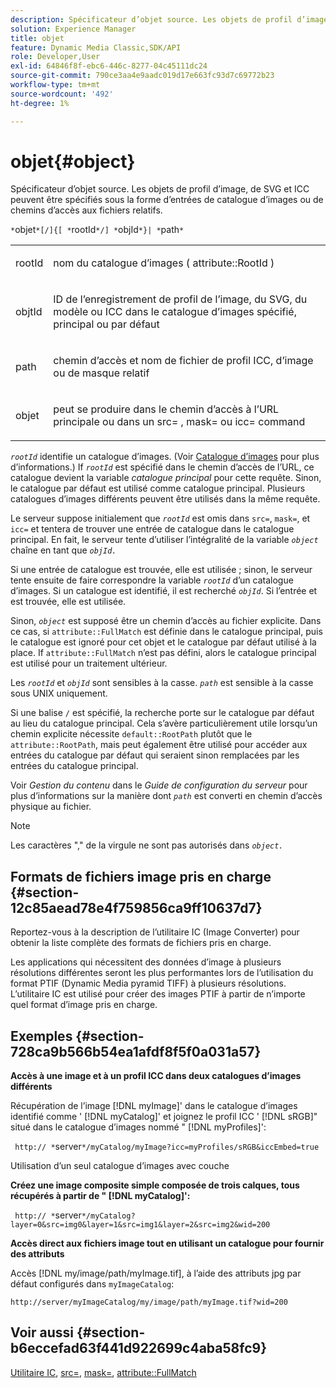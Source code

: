 ```yaml
---
description: Spécificateur d’objet source. Les objets de profil d’image, de SVG et ICC peuvent être spécifiés sous la forme d’entrées de catalogue d’images ou de chemins d’accès aux fichiers relatifs.
solution: Experience Manager
title: objet
feature: Dynamic Media Classic,SDK/API
role: Developer,User
exl-id: 64846f8f-ebc6-446c-8277-04c45111dc24
source-git-commit: 790ce3aa4e9aadc019d17e663fc93d7c69772b23
workflow-type: tm+mt
source-wordcount: '492'
ht-degree: 1%

---
```


# objet{#object}

Spécificateur d’objet source. Les objets de profil d’image, de SVG et ICC peuvent être spécifiés sous la forme d’entrées de catalogue d’images ou de chemins d’accès aux fichiers relatifs.

`*`objet`*[/]{[ *`rootId`*/] *`objId`*}| *`path`*`

<table id="simpletable_A8B9B4D508B94BE5B7F6112F0A5F8270"> 
 <tr class="strow"> 
  <td class="stentry"> <p> <span class="codeph"> <span class="varname"> rootId </span> </span> </p> </td> 
  <td class="stentry"> <p>nom du catalogue d’images ( <span class="codeph"> attribute::RootId </span>) </p> </td> 
 </tr> 
 <tr class="strow"> 
  <td class="stentry"> <p> <span class="codeph"> <span class="varname"> objtId </span> </span> </p> </td> 
  <td class="stentry"> <p>ID de l’enregistrement de profil de l’image, du SVG, du modèle ou ICC dans le catalogue d’images spécifié, principal ou par défaut </p> </td> 
 </tr> 
 <tr class="strow"> 
  <td class="stentry"> <p> <span class="codeph"> <span class="varname"> path </span> </span> </p> </td> 
  <td class="stentry"> <p>chemin d’accès et nom de fichier de profil ICC, d’image ou de masque relatif </p> </td> 
 </tr> 
 <tr class="strow"> 
  <td class="stentry"> <p> <span class="codeph"> <span class="varname"> objet </span> </span> </p> </td> 
  <td class="stentry"> <p>peut se produire dans le chemin d’accès à l’URL principale ou dans un <span class="codeph"> src= </span>, <span class="codeph"> mask= </span>ou <span class="codeph"> icc= </span> command </p> </td> 
 </tr> 
</table>

*`rootId`* identifie un catalogue d’images. (Voir [Catalogue d’images](../../../../../is-api/image-catalog/image-serving-api-ref/c-image-catalog-reference/c-overview/c-overview.md#concept-9ce2b6a133de45f783e95cabc5810ac3) pour plus d’informations.) If *`rootId`* est spécifié dans le chemin d’accès de l’URL, ce catalogue devient la variable *catalogue principal* pour cette requête. Sinon, le catalogue par défaut est utilisé comme catalogue principal. Plusieurs catalogues d’images différents peuvent être utilisés dans la même requête.

Le serveur suppose initialement que *`rootId`* est omis dans `src=`, `mask=`, et `icc=` et tentera de trouver une entrée de catalogue dans le catalogue principal. En fait, le serveur tente d’utiliser l’intégralité de la variable *`object`* chaîne en tant que *`objId.`*

Si une entrée de catalogue est trouvée, elle est utilisée ; sinon, le serveur tente ensuite de faire correspondre la variable *`rootId`* d’un catalogue d’images. Si un catalogue est identifié, il est recherché *`objId`*. Si l’entrée et est trouvée, elle est utilisée.

Sinon, *`object`* est supposé être un chemin d’accès au fichier explicite. Dans ce cas, si `attribute::FullMatch` est définie dans le catalogue principal, puis le catalogue est ignoré pour cet objet et le catalogue par défaut utilisé à la place. If `attribute::FullMatch` n’est pas défini, alors le catalogue principal est utilisé pour un traitement ultérieur.

Les *`rootId`* et *`objId`* sont sensibles à la casse. *`path`* est sensible à la casse sous UNIX uniquement.

Si une balise `/` est spécifié, la recherche porte sur le catalogue par défaut au lieu du catalogue principal. Cela s’avère particulièrement utile lorsqu’un chemin explicite nécessite `default::RootPath` plutôt que le `attribute::RootPath`, mais peut également être utilisé pour accéder aux entrées du catalogue par défaut qui seraient sinon remplacées par les entrées du catalogue principal.

Voir *Gestion du contenu* dans le *Guide de configuration du serveur* pour plus d’informations sur la manière dont *`path`* est converti en chemin d’accès physique au fichier.

>[!NOTE]
>
>Les caractères &quot;,&quot; de la virgule ne sont pas autorisés dans *`object.`*

## Formats de fichiers image pris en charge {#section-12c85aead78e4f759856ca9ff10637d7}

Reportez-vous à la description de l’utilitaire IC (Image Converter) pour obtenir la liste complète des formats de fichiers pris en charge.

Les applications qui nécessitent des données d’image à plusieurs résolutions différentes seront les plus performantes lors de l’utilisation du format PTIF (Dynamic Media pyramid TIFF) à plusieurs résolutions. L’utilitaire IC est utilisé pour créer des images PTIF à partir de n’importe quel format d’image pris en charge.

## Exemples {#section-728ca9b566b54ea1afdf8f5f0a031a57}

**Accès à une image et à un profil ICC dans deux catalogues d’images différents**

Récupération de l’image [!DNL myImage]&#39; dans le catalogue d’images identifié comme &#39; [!DNL myCatalog]&#39; et joignez le profil ICC &#39; [!DNL sRGB]&quot; situé dans le catalogue d’images nommé &quot; [!DNL myProfiles]&#39;:

` http:// *`server`*/myCatalog/myImage?icc=myProfiles/sRGB&iccEmbed=true`

Utilisation d’un seul catalogue d’images avec couche

**Créez une image composite simple composée de trois calques, tous récupérés à partir de &quot; [!DNL myCatalog]&#39;:**

` http:// *`server`*/myCatalog?layer=0&src=img0&layer=1&src=img1&layer=2&src=img2&wid=200`

**Accès direct aux fichiers image tout en utilisant un catalogue pour fournir des attributs**

Accès [!DNL my/image/path/myImage.tif], à l’aide des attributs jpg par défaut configurés dans `myImageCatalog`:

`http://server/myImageCatalog/my/image/path/myImage.tif?wid=200`

## Voir aussi {#section-b6eccefad63f441d922699c4aba58fc9}

[Utilitaire IC](../../../../../is-api/is-utils/utilities/r-ic.md#reference-de9f43c63a8f48f1a755ff1760af8b7b), [src=](../../../../../is-api/http-ref/image-serving-api-ref/c-http-protocol-reference/c-command-reference/r-src.md#reference-f6506637778c4c69bf106a7924a91ab1), [mask=](../../../../../is-api/http-ref/image-serving-api-ref/c-http-protocol-reference/c-command-reference/r-mask.md#reference-922254e027404fb890b850e2723ee06e), [attribute::FullMatch](../../../../../is-api/image-catalog/image-serving-api-ref/c-image-catalog-reference/c-attributes-reference/r-fullmatch.md#reference-c3a72f31672a48b386943d6781cf50d7)
